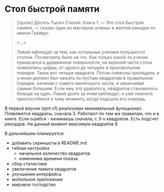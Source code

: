 # Стол быстрой памяти

> [!quote] Десять Тысяч Стилей. Книга 1. 
>  — Это стол Быстрой памяти, — сказал один из мастеров-ученых в желтой накидке по имени Грейвус.
> 
> <…>
> 
> Ливий наблюдал за тем, как остальные ученики пользуются столом. Посмотреть было на что. Как только какой-то ученик прикасался к деревянной поверхности, на верхней части стола появлялись цифры, от одного до четырех в произвольном порядке. Таких вот четыре квадрата. Потом символы пропадали, и ученик должен был нажать по пустым квадратам в правильном порядке, начиная с самого маленького числа, и заканчивая самым большим. Если ему это удавалось, квадратов становилось больше на один. Ливий долго за этим наблюдал, и уже немного приспособился к тому моменту, когда подошла его очередь.

В первой версии (qmt v1) реализован минимальный функционал. Появляются квадраты, сначала 3. Работают по тем же правилам, что и в книге. Если ошибся - начинаешь сначала, с 3-х квадратов. Есть подсчет рекордов. На данный момент максимум квадратов 9.

В дальнейшем планируется:
- добавить скриншоты в README.md
- гибкая настройка
  - начальное количество квадратов
  - изменение времени показа
- сбор статистики
- увеличение лимита квадратов
- улучшения интерфейса
- мобильное приложение
- мировое господство
